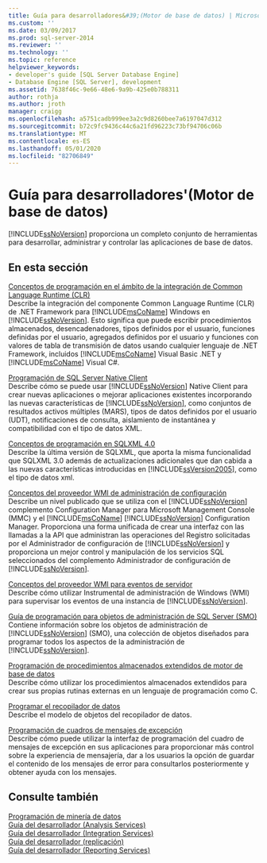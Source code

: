 ```yaml
---
title: Guía para desarrolladores&#39;(Motor de base de datos) | Microsoft Docs
ms.custom: ''
ms.date: 03/09/2017
ms.prod: sql-server-2014
ms.reviewer: ''
ms.technology: ''
ms.topic: reference
helpviewer_keywords:
- developer's guide [SQL Server Database Engine]
- Database Engine [SQL Server], development
ms.assetid: 7638f46c-9e66-48e6-9a9b-425e0b788311
author: rothja
ms.author: jroth
manager: craigg
ms.openlocfilehash: a5751cadb999ee3a2c9d8260bee7a6197047d312
ms.sourcegitcommit: b72c9fc9436c44c6a21fd96223c73bf94706c06b
ms.translationtype: MT
ms.contentlocale: es-ES
ms.lasthandoff: 05/01/2020
ms.locfileid: "82706849"
---
```

# <a name="developer39s-guide-database-engine"></a>Guía para desarrolladores&#39;(Motor de base de datos)
  [!INCLUDE[ssNoVersion](../includes/ssnoversion-md.md)] proporciona un completo conjunto de herramientas para desarrollar, administrar y controlar las aplicaciones de base de datos.  
  
## <a name="in-this-section"></a>En esta sección  
 [Conceptos de programación en el ámbito de la integración de Common Language Runtime &#40;CLR&#41;](clr-integration/common-language-runtime-clr-integration-programming-concepts.md)  
 Describe la integración del componente Common Language Runtime (CLR) de .NET Framework para [!INCLUDE[msCoName](../includes/msconame-md.md)] Windows en [!INCLUDE[ssNoVersion](../includes/ssnoversion-md.md)]. Esto significa que puede escribir procedimientos almacenados, desencadenadores, tipos definidos por el usuario, funciones definidas por el usuario, agregados definidos por el usuario y funciones con valores de tabla de transmisión de datos usando cualquier lenguaje de .NET Framework, incluidos [!INCLUDE[msCoName](../includes/msconame-md.md)] Visual Basic .NET y [!INCLUDE[msCoName](../includes/msconame-md.md)] Visual C#.  
  
 [Programación de SQL Server Native Client](native-client/sql-server-native-client-programming.md)  
 Describe cómo se puede usar [!INCLUDE[ssNoVersion](../includes/ssnoversion-md.md)] Native Client para crear nuevas aplicaciones o mejorar aplicaciones existentes incorporando las nuevas características de [!INCLUDE[ssNoVersion](../includes/ssnoversion-md.md)], como conjuntos de resultados activos múltiples (MARS), tipos de datos definidos por el usuario (UDT), notificaciones de consulta, aislamiento de instantánea y compatibilidad con el tipo de datos XML.  
  
 [Conceptos de programación en SQLXML 4.0](sqlxml/sqlxml-4-0-programming-concepts.md)  
 Describe la última versión de SQLXML, que aporta la misma funcionalidad que SQLXML 3.0 además de actualizaciones adicionales que dan cabida a las nuevas características introducidas en [!INCLUDE[ssVersion2005](../includes/ssversion2005-md.md)], como el tipo de datos xml.  
  
 [Conceptos del proveedor WMI de administración de configuración](wmi-provider-configuration/wmi-provider-for-configuration-management.md)  
 Describe un nivel publicado que se utiliza con el [!INCLUDE[ssNoVersion](../includes/ssnoversion-md.md)] complemento Configuration Manager para Microsoft Management Console (MMC) y el [!INCLUDE[msCoName](../includes/msconame-md.md)] [!INCLUDE[ssNoVersion](../includes/ssnoversion-md.md)] Configuration Manager. Proporciona una forma unificada de crear una interfaz con las llamadas a la API que administran las operaciones del Registro solicitadas por el Administrador de configuración de [!INCLUDE[ssNoVersion](../includes/ssnoversion-md.md)] y proporciona un mejor control y manipulación de los servicios SQL seleccionados del complemento Administrador de configuración de [!INCLUDE[ssNoVersion](../includes/ssnoversion-md.md)].  
  
 [Conceptos del proveedor WMI para eventos de servidor](wmi-provider-server-events/wmi-provider-for-server-events-concepts.md)  
 Describe cómo utilizar Instrumental de administración de Windows (WMI) para supervisar los eventos de una instancia de [!INCLUDE[ssNoVersion](../includes/ssnoversion-md.md)].  
  
 [Guía de programación para objetos de administración de SQL Server &#40;SMO&#41;](server-management-objects-smo/sql-server-management-objects-smo-programming-guide.md)  
 Contiene información sobre los objetos de administración de [!INCLUDE[ssNoVersion](../includes/ssnoversion-md.md)] (SMO), una colección de objetos diseñados para programar todos los aspectos de la administración de [!INCLUDE[ssNoVersion](../includes/ssnoversion-md.md)].  
  
 [Programación de procedimientos almacenados extendidos de motor de base de datos](database-engine-extended-stored-procedure-programming.md)  
 Describe cómo utilizar los procedimientos almacenados extendidos para crear sus propias rutinas externas en un lenguaje de programación como C.  
  
 [Programar el recopilador de datos](../database-engine/dev-guide/data-collector-programming.md)  
 Describe el modelo de objetos del recopilador de datos.  
  
 [Programación de cuadros de mensajes de excepción](../database-engine/dev-guide/exception-message-box-programming.md)  
 Describe cómo puede utilizar la interfaz de programación del cuadro de mensajes de excepción en sus aplicaciones para proporcionar más control sobre la experiencia de mensajería, dar a los usuarios la opción de guardar el contenido de los mensajes de error para consultarlos posteriormente y obtener ayuda con los mensajes.  
  
## <a name="see-also"></a>Consulte también  
 [Programación de minería de datos](../analysis-services/dev-guide/data-mining-programming.md)   
 [Guía del desarrollador &#40;Analysis Services&#41;](https://docs.microsoft.com/analysis-services/analysis-services-developer-documentation)   
 [Guía del desarrollador &#40;Integration Services&#41;](../integration-services/integration-services-developer-documentation.md)   
 [Guía del desarrollador &#40;replicación&#41;](replication/concepts/replication-developer-documentation.md)   
 [Guía del desarrollador &#40;Reporting Services&#41;](../reporting-services/reporting-services-developer-documentation.md)  
  
  
